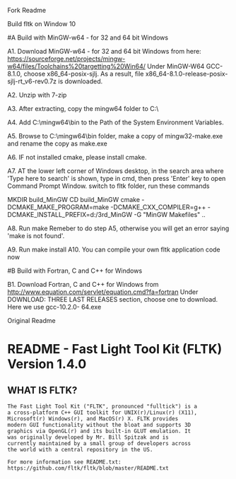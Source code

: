 Fork Readme

Build fltk on Window 10

#A Build with MinGW-w64 - for 32 and 64 bit Windows

A1. Download MinGW-w64 - for 32 and 64 bit Windows from here: https://sourceforge.net/projects/mingw-w64/files/Toolchains%20targetting%20Win64/
Under MinGW-W64 GCC-8.1.0, choose x86_64-posix-sjlj. As a result, file x86_64-8.1.0-release-posix-sjlj-rt_v6-rev0.7z is downloaded.

A2. Unzip with 7-zip

A3. After extracting, copy the mingw64 folder to C:\

A4. Add C:\mingw64\bin to the Path of the System Environment Variables.

A5. Browse to C:\mingw64\bin folder, make a copy of mingw32-make.exe and rename the copy as make.exe

A6. IF not installed cmake, please install cmake.

A7. AT the lower left corner of Windows desktop, in the search area where 'Type here to search' is shown, type in cmd, then press 'Enter' key to open Command Prompt Window. switch to fltk folder, run these commands

MKDIR build_MinGW
CD build_MinGW
cmake -DCMAKE_MAKE_PROGRAM=make -DCMAKE_CXX_COMPILER=g++ -DCMAKE_INSTALL_PREFIX=d:/3rd_MinGW -G "MinGW Makefiles" ..

A8. Run make
    Remeber to do step A5, otherwise you will get an error saying 'make is not found'.
    
A9. Run make install
A10. You can compile your own fltk application code now


#B Build with Fortran, C and C++ for Windows

B1. Download Fortran, C and C++ for Windows from http://www.equation.com/servlet/equation.cmd?fa=fortran
    Under DOWNLOAD: THREE LAST RELEASES section, choose one to download. Here we use gcc-10.2.0-
64.exe




Original Readme

# README - Fast Light Tool Kit (FLTK) Version 1.4.0

## WHAT IS FLTK?

    The Fast Light Tool Kit ("FLTK", pronounced "fulltick") is a
    a cross-platform C++ GUI toolkit for UNIX(r)/Linux(r) (X11),
    Microsoft(r) Windows(r), and MacOS(r) X. FLTK provides
    modern GUI functionality without the bloat and supports 3D
    graphics via OpenGL(r) and its built-in GLUT emulation. It
    was originally developed by Mr. Bill Spitzak and is
    currently maintained by a small group of developers across
    the world with a central repository in the US.

    For more information see README.txt:
    https://github.com/fltk/fltk/blob/master/README.txt
